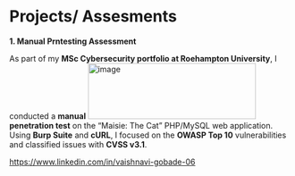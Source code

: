 # Projects/ Assesments 

**1. Manual Prntesting Assessment**

As part of my **MSc Cybersecurity portfolio at Roehampton University**, I conducted a **manual** <img width="300" height="100" alt="image" src="https://github.com/user-attachments/assets/31d23919-8840-44c8-8a5b-5d75a310512d" /> **penetration test** on the “Maisie: The Cat” PHP/MySQL web application. Using **Burp Suite** and **cURL**, I focused on the **OWASP Top 10** vulnerabilities and classified issues with **CVSS v3.1**.  

https://www.linkedin.com/in/vaishnavi-gobade-06 
